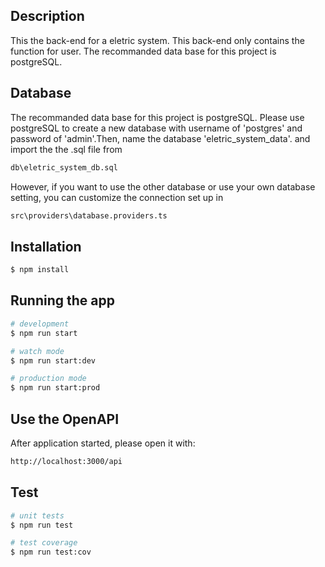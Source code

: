 ## Description

This the back-end for a eletric system. This back-end only contains the function for user. The recommanded data base for this project is postgreSQL.

## Database

The recommanded data base for this project is postgreSQL. Please use postgreSQL to create a new database with username of 'postgres' and password of 'admin'.Then, name the database 'eletric_system_data'. and import the the .sql file from

```bash
db\eletric_system_db.sql
```

However, if you want to use the other database or use your own database setting, you can customize the connection set up in

```bash
src\providers\database.providers.ts
```

## Installation

```bash
$ npm install
```

## Running the app

```bash
# development
$ npm run start

# watch mode
$ npm run start:dev

# production mode
$ npm run start:prod
```

## Use the OpenAPI

After application started, please open it with:

```bash
http://localhost:3000/api
```

## Test

```bash
# unit tests
$ npm run test

# test coverage
$ npm run test:cov
```

